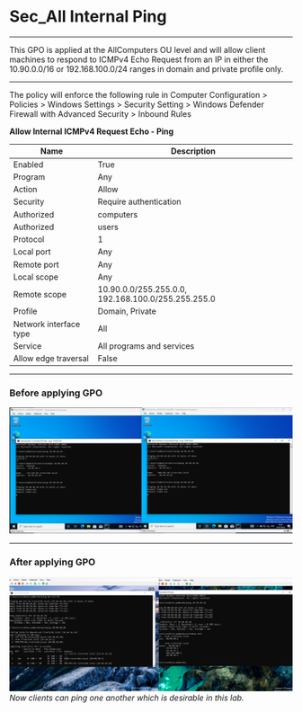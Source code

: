 # Sec_All Internal Ping

---

This GPO is applied at the AllComputers OU level and will allow client machines to respond to ICMPv4 Echo Request from an IP in 
either the 10.90.0.0/16 or 192.168.100.0/24 ranges in domain and private profile only.

---


The policy will enforce the following rule in Computer Configuration > Policies > Windows Settings > Security Setting > Windows Defender Firewall with Advanced Security > Inbound Rules

**Allow Internal ICMPv4 Request Echo - Ping**

| Name                                         |Description                              |
|----------------------------------------------|------------------------------------------|
| Enabled                                      |	True
| Program                                      |	Any
| Action                                       |	Allow
| Security                                     |	Require authentication
| Authorized                                   | computers	
| Authorized                                   | users	
| Protocol                                     |	1
| Local port                                   |	Any
| Remote port                                  |	Any
| Local scope                                  |	Any
| Remote scope                                 |	10.90.0.0/255.255.0.0, 192.168.100.0/255.255.255.0
| Profile                                      |	Domain, Private
| Network interface type                       |	All
| Service                                      |	All programs and services
| Allow edge traversal                         |	False

---

### Before applying GPO

![NO Internal Ping response](../images/allow-internal-ping/preAllowPingRule.png)

---

### After applying GPO

![Internal ping allowed](../images/allow-internal-ping/postAllowPingRule.png)
*Now clients can ping one another which is desirable in this lab.*